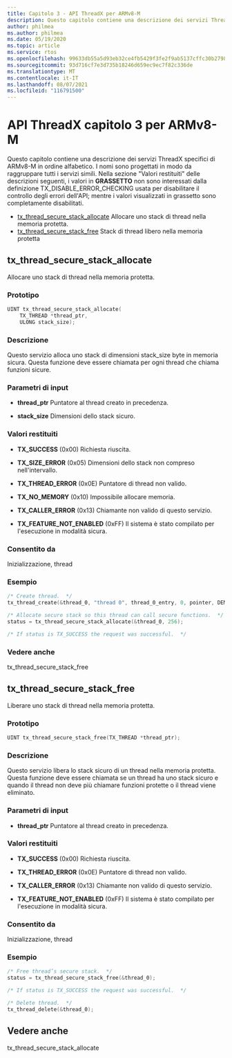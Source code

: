 ```yaml
---
title: Capitolo 3 - API ThreadX per ARMv8-M
description: Questo capitolo contiene una descrizione dei servizi ThreadX specifici di ARMv8-M.
author: philmea
ms.author: philmea
ms.date: 05/19/2020
ms.topic: article
ms.service: rtos
ms.openlocfilehash: 99633db55a5d93eb32ce4fb5429f3fe2f9ab5137cffc30b27982f702cece1ca5
ms.sourcegitcommit: 93d716cf7e3d735b18246d659ec9ec7f82c336de
ms.translationtype: MT
ms.contentlocale: it-IT
ms.lasthandoff: 08/07/2021
ms.locfileid: "116791500"
---
```

# <a name="chapter-3--threadx-apis-for-armv8-m"></a>API ThreadX capitolo 3 per ARMv8-M

Questo capitolo contiene una descrizione dei servizi ThreadX specifici di ARMv8-M in ordine alfabetico. I nomi sono progettati in modo da raggruppare tutti i servizi simili. Nella sezione "Valori restituiti" delle descrizioni seguenti, i  valori in **GRASSETTO** non sono interessati dalla definizione TX_DISABLE_ERROR_CHECKING usata per disabilitare il controllo degli errori dell'API; mentre i valori visualizzati in grassetto sono completamente disabilitati.

- [tx_thread_secure_stack_allocate](#tx_thread_secure_stack_allocate) Allocare uno stack di thread nella memoria protetta.
- [tx_thread_secure_stack_free](#tx_thread_secure_stack_free) Stack di thread libero nella memoria protetta

## <a name="tx_thread_secure_stack_allocate"></a>tx_thread_secure_stack_allocate

Allocare uno stack di thread nella memoria protetta.

### <a name="prototype"></a>Prototipo

```c
UINT tx_thread_secure_stack_allocate(
    TX_THREAD *thread_ptr, 
    ULONG stack_size);
```

### <a name="description"></a>Descrizione

Questo servizio alloca uno stack di dimensioni stack_size byte in memoria sicura. Questa funzione deve essere chiamata per ogni thread che chiama funzioni sicure.

### <a name="input-parameters"></a>Parametri di input

- **thread_ptr** Puntatore al thread creato in precedenza.

- **stack_size** Dimensioni dello stack sicuro.

### <a name="return-values"></a>Valori restituiti

- **TX_SUCCESS** (0x00) Richiesta riuscita.

- **TX_SIZE_ERROR** (0x05) Dimensioni dello stack non compreso nell'intervallo.

- **TX_THREAD_ERROR** (0x0E) Puntatore di thread non valido.

- **TX_NO_MEMORY** (0x10) Impossibile allocare memoria.

- **TX_CALLER_ERROR** (0x13) Chiamante non valido di questo servizio.

- **TX_FEATURE_NOT_ENABLED** (0xFF) Il sistema è stato compilato per l'esecuzione in modalità sicura.

### <a name="allowed-from"></a>Consentito da

Inizializzazione, thread

### <a name="example"></a>Esempio

```c
/* Create thread.  */
tx_thread_create(&thread_0, "thread 0", thread_0_entry, 0, pointer, DEMO_STACK_SIZE, 1, 1, TX_NO_TIME_SLICE, TX_AUTO_START);

/* Allocate secure stack so this thread can call secure functions.  */
status = tx_thread_secure_stack_allocate(&thread_0, 256);

/* If status is TX_SUCCESS the request was successful.  */
```

### <a name="see-also"></a>Vedere anche

tx_thread_secure_stack_free

##  <a name="tx_thread_secure_stack_free"></a>tx_thread_secure_stack_free

Liberare uno stack di thread nella memoria protetta. 

### <a name="prototype"></a>Prototipo

```c
UINT tx_thread_secure_stack_free(TX_THREAD *thread_ptr);
```

### <a name="description"></a>Descrizione

Questo servizio libera lo stack sicuro di un thread nella memoria protetta. Questa funzione deve essere chiamata se un thread ha uno stack sicuro e quando il thread non deve più chiamare funzioni protette o il thread viene eliminato.

### <a name="input-parameters"></a>Parametri di input

- **thread_ptr** Puntatore al thread creato in precedenza.

### <a name="return-values"></a>Valori restituiti

- **TX_SUCCESS** (0x00) Richiesta riuscita.

- **TX_THREAD_ERROR** (0x0E) Puntatore di thread non valido.

- **TX_CALLER_ERROR** (0x13) Chiamante non valido di questo servizio.

- **TX_FEATURE_NOT_ENABLED** (0xFF) Il sistema è stato compilato per l'esecuzione in modalità sicura.

### <a name="allowed-from"></a>Consentito da

Inizializzazione, thread

### <a name="example"></a>Esempio

```c
/* Free thread’s secure stack.  */
status = tx_thread_secure_stack_free(&thread_0);

/* If status is TX_SUCCESS the request was successful.  */

/* Delete thread.  */
tx_thread_delete(&thread_0);
```

## <a name="see-also"></a>Vedere anche

tx_thread_secure_stack_allocate
